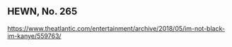## HEWN, No. 265

https://www.theatlantic.com/entertainment/archive/2018/05/im-not-black-im-kanye/559763/

